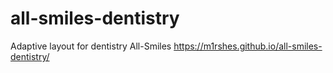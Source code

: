 # all-smiles-dentistry
Adaptive layout for dentistry All-Smiles
https://m1rshes.github.io/all-smiles-dentistry/

